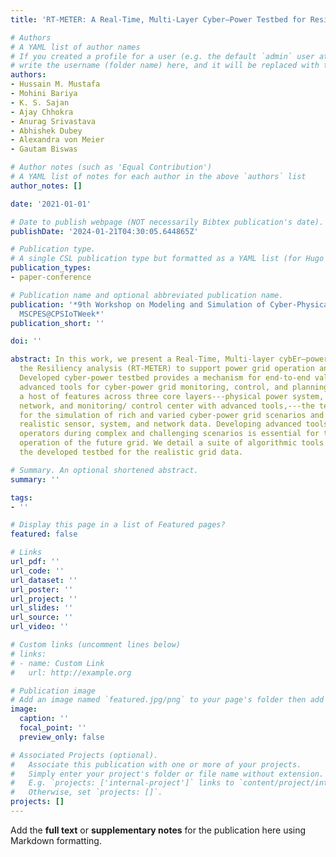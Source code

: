 ```yaml
---
title: 'RT-METER: A Real-Time, Multi-Layer Cyber–Power Testbed for Resiliency Analysis'

# Authors
# A YAML list of author names
# If you created a profile for a user (e.g. the default `admin` user at `content/authors/admin/`), 
# write the username (folder name) here, and it will be replaced with their full name and linked to their profile.
authors:
- Hussain M. Mustafa
- Mohini Bariya
- K. S. Sajan
- Ajay Chhokra
- Anurag Srivastava
- Abhishek Dubey
- Alexandra von Meier
- Gautam Biswas

# Author notes (such as 'Equal Contribution')
# A YAML list of notes for each author in the above `authors` list
author_notes: []

date: '2021-01-01'

# Date to publish webpage (NOT necessarily Bibtex publication's date).
publishDate: '2024-01-21T04:30:05.644865Z'

# Publication type.
# A single CSL publication type but formatted as a YAML list (for Hugo requirements).
publication_types:
- paper-conference

# Publication name and optional abbreviated publication name.
publication: '*9th Workshop on Modeling and Simulation of Cyber-Physical Energy Systems,
  MSCPES@CPSIoTWeek*'
publication_short: ''

doi: ''

abstract: In this work, we present a Real-Time, Multi-layer cybEr–power TestbEd for
  the Resiliency analysis (RT-METER) to support power grid operation and planning.
  Developed cyber-power testbed provides a mechanism for end-to-end validation of
  advanced tools for cyber-power grid monitoring, control, and planning. By integrating
  a host of features across three core layers---physical power system, communication
  network, and monitoring/ control center with advanced tools,---the testbed allows
  for the simulation of rich and varied cyber-power grid scenarios and the generating
  realistic sensor, system, and network data. Developing advanced tools to assist
  operators during complex and challenging scenarios is essential for the successful
  operation of the future grid. We detail a suite of algorithmic tools validated using
  the developed testbed for the realistic grid data.

# Summary. An optional shortened abstract.
summary: ''

tags:
- ''

# Display this page in a list of Featured pages?
featured: false

# Links
url_pdf: ''
url_code: ''
url_dataset: ''
url_poster: ''
url_project: ''
url_slides: ''
url_source: ''
url_video: ''

# Custom links (uncomment lines below)
# links:
# - name: Custom Link
#   url: http://example.org

# Publication image
# Add an image named `featured.jpg/png` to your page's folder then add a caption below.
image:
  caption: ''
  focal_point: ''
  preview_only: false

# Associated Projects (optional).
#   Associate this publication with one or more of your projects.
#   Simply enter your project's folder or file name without extension.
#   E.g. `projects: ['internal-project']` links to `content/project/internal-project/index.md`.
#   Otherwise, set `projects: []`.
projects: []
---
```


Add the **full text** or **supplementary notes** for the publication here using Markdown formatting.
